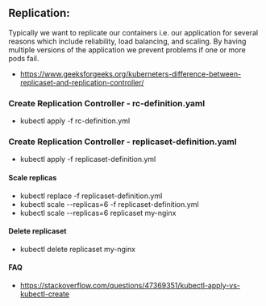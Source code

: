 ## Replication:
Typically we want to replicate our containers i.e. our application for several reasons which include reliability, load balancing, and scaling. By having multiple versions of the application we prevent problems if one or more pods fail.

* https://www.geeksforgeeks.org/kuberneters-difference-between-replicaset-and-replication-controller/

### Create Replication Controller - rc-definition.yaml

- kubectl apply -f rc-definition.yml

### Create Replication Controller - replicaset-definition.yaml

- kubectl apply -f replicaset-definition.yml

#### Scale replicas

- kubectl replace -f replicaset-definition.yml
- kubectl scale --replicas=6 -f replicaset-definition.yml
- kubectl scale --replicas=6 replicaset my-nginx

#### Delete replicaset

- kubectl delete replicaset my-nginx


#### FAQ

* https://stackoverflow.com/questions/47369351/kubectl-apply-vs-kubectl-create